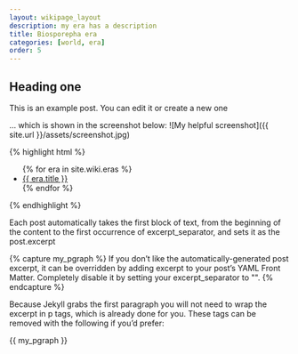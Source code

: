 ```yaml
---
layout: wikipage_layout
description: my era has a description
title: Biosporepha era
categories: [world, era]
order: 5
---
```


## Heading one

This is an example post. You can edit it or create a new one

… which is shown in the screenshot below:
![My helpful screenshot]({{ site.url }}/assets/screenshot.jpg)

{% highlight html %}

<ul>
  {% for era in site.wiki.eras %}
    <li>
      <a href="{{ era.url }}">{{ era.title }}</a>
    </li>
  {% endfor %}
</ul>{% endhighlight %}

Each post automatically takes the first block of text, from the beginning of the content to the first occurrence of excerpt_separator, and sets it as the post.excerpt

{% capture my_pgraph %}
If you don’t like the automatically-generated post excerpt, it can be overridden by adding excerpt to your post’s YAML Front Matter. Completely disable it by setting your excerpt_separator to "".
{% endcapture %}

Because Jekyll grabs the first paragraph you will not need to wrap the excerpt in p tags, which is already done for you. These tags can be removed with the following if you’d prefer:

{{ my_pgraph }}
